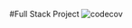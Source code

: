 #Full Stack Project
![codecov](https://codecov.io/gh/SunidhiKabra/full-stack/branch/master/graph/badge.svg?token=4JXU4YJQZ4)